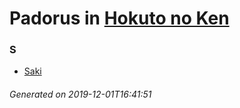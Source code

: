 # Padorus in [Hokuto no Ken](https://myanimelist.net/anime/967/Hokuto_no_Ken)

### S
* [Saki](https://github.com/shadow578/Padoru-Padoru/blob/master/table-of-contents/characters/Saki.md)

###### Generated on 2019-12-01T16:41:51
